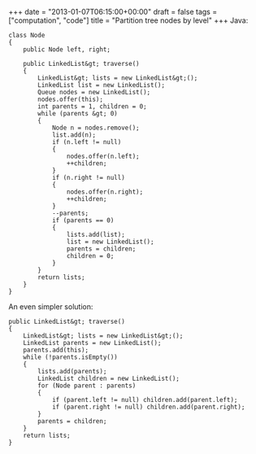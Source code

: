 +++
date = "2013-01-07T06:15:00+00:00"
draft = false
tags = ["computation", "code"]
title = "Partition tree nodes by level"
+++
Java:

    class Node
    {
        public Node left, right;
    
        public LinkedList&gt; traverse()
        {
            LinkedList&gt; lists = new LinkedList&gt;();
            LinkedList list = new LinkedList();
            Queue nodes = new LinkedList();
            nodes.offer(this);
            int parents = 1, children = 0;
            while (parents &gt; 0)
            {
                Node n = nodes.remove();
                list.add(n);
                if (n.left != null)
                {
                    nodes.offer(n.left);
                    ++children;
                }
                if (n.right != null)
                {
                    nodes.offer(n.right);
                    ++children;
                }
                --parents;
                if (parents == 0)
                {
                    lists.add(list);
                    list = new LinkedList();
                    parents = children;
                    children = 0;
                }
            }
            return lists;
        }
    }

An even simpler solution:

    public LinkedList&gt; traverse()
    {
        LinkedList&gt; lists = new LinkedList&gt;();
        LinkedList parents = new LinkedList();
        parents.add(this);
        while (!parents.isEmpty())
        {
            lists.add(parents);
            LinkedList children = new LinkedList();
            for (Node parent : parents)
            {
                if (parent.left != null) children.add(parent.left);
                if (parent.right != null) children.add(parent.right);
            }
            parents = children;
        }
        return lists;
    }